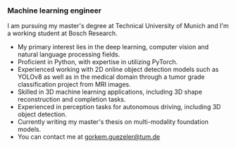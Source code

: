 ### Machine learning engineer

I am pursuing my master's degree at Technical University of Munich and I'm a working student at Bosch Research. 

- My primary interest lies in the deep learning, computer vision and natural language processing fields.
- Proficient in Python, with expertise in utilizing PyTorch.
- Experienced working with 2D online object detection models such as YOLOv8 as well as in the medical domain through a tumor grade classification project from MRI images.
- Skilled in 3D machine learning applications, including 3D shape reconstruction and completion tasks.
- Experienced in perception tasks for autonomous driving, including 3D object detection.
- Currently writing my master's thesis on multi-modality foundation models.
- You can contact me at gorkem.guezeler@tum.de
